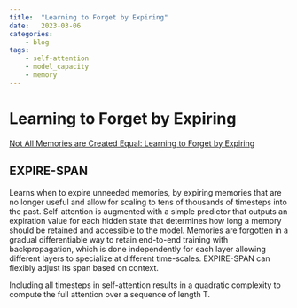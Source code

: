 ```yaml
---
title:  "Learning to Forget by Expiring"
date:   2023-03-06
categories:
    - blog
tags: 
    - self-attention
    - model_capacity
    - memory
---
```


# Learning to Forget by Expiring

[Not All Memories are Created Equal: Learning to Forget by Expiring](https://scontent-lga3-2.xx.fbcdn.net/v/t39.8562-6/246880980_277856007537493_5262484961911076740_n.pdf?_nc_cat=107&ccb=1-7&_nc_sid=ad8a9d&_nc_ohc=T-lqzHYtp8sAX-Hw6Pl&_nc_ht=scontent-lga3-2.xx&oh=00_AfCNT8DhBraVmycrHms_RdmlwBM0RayZRTAwMM8Cp6bdnQ&oe=63EEAE6D)

## EXPIRE-SPAN

Learns when to expire unneeded memories, by expiring memories that are no longer useful and allow for scaling to tens of thousands of timesteps into the past. Self-attention is augmented with a simple predictor that outputs an expiration value for each hidden state that determines how long a memory should be retained and accessible to the model. Memories are forgotten in a gradual differentiable way to retain end-to-end training with backpropagation, which is done independently for each layer allowing different layers to specialize at different time-scales. EXPIRE-SPAN can flexibly adjust its span based on context.

Including all timesteps in self-attention results in a quadratic complexity to compute the full attention over a sequence of length T. 